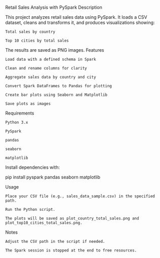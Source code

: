 Retail Sales Analysis with PySpark
Description

This project analyzes retail sales data using PySpark. It loads a CSV dataset, cleans and transforms it, and produces visualizations showing:

    Total sales by country

    Top 10 cities by total sales

The results are saved as PNG images.
Features

    Load data with a defined schema in Spark

    Clean and rename columns for clarity

    Aggregate sales data by country and city

    Convert Spark DataFrames to Pandas for plotting

    Create bar plots using Seaborn and Matplotlib

    Save plots as images

Requirements

    Python 3.x

    PySpark

    pandas

    seaborn

    matplotlib

Install dependencies with:

pip install pyspark pandas seaborn matplotlib

Usage

    Place your CSV file (e.g., sales_data_sample.csv) in the specified path.

    Run the Python script.

    The plots will be saved as plot_country_total_sales.png and plot_top10_cities_total_sales.png.

Notes

    Adjust the CSV path in the script if needed.

    The Spark session is stopped at the end to free resources.
